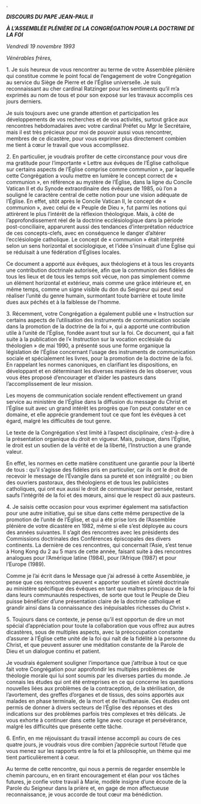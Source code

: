 .

***DISCOURS DU PAPE JEAN-PAUL II***

***À L’ASSEMBLÉE PLÉNIÈRE DE LA CONGRÉGATION POUR LA DOCTRINE DE LA FOI***

*Vendredi 19 novembre 1993*

*Vénérables frères,*

1\. Je suis heureux de vous rencontrer au terme de votre Assemblée plénière qui constitue comme le point focal de l’engagement de votre Congrégation au service du Siège de Pierre et de l’Église universelle. Je suis reconnaissant au cher cardinal Ratzinger pour les sentiments qu’il m’a exprimés au nom de tous et pour son exposé sur les travaux accomplis ces jours derniers.

Je suis toujours avec une grande attention et participation les développements de vos recherches et de vos activités, surtout grâce aux rencontres hebdomadaires avec votre cardinal Préfet ou Mgr le Secrétaire, mais il est très précieux pour moi de pouvoir aussi vous rencontrer, membres de ce dicastère, pour vous exprimer plus directement combien me tient à cœur le travail que vous accomplissez.

2\. En particulier, je voudrais profiter de cette circonstance pour vous dire ma gratitude pour l’importante « Lettre aux évêques de l’Église catholique sur certains aspects de l’Église comprise comme communion », par laquelle cette Congrégation a voulu mettre en lumière le concept correct de « communion », en référence au mystère de l’Église, dans la ligne du Concile Vatican II et du Synode extraordinaire des évêques de 1985, où l’on a souligné le caractère central de cette notion pour une vision adéquate de l’Église. En effet, sitôt après le Concile Vatican II, le concept de « communion », avec celui de « Peuple de Dieu », fut parmi les notions qui attirèrent le plus l’intérêt de la réflexion théologique. Mais, à côté de l’approfondissement réel de la doctrine ecclésiologique dans la période post-conciliaire, apparurent aussi des tendances d’interprétation réductrice de ces concepts-clefs, avec en conséquence le danger d’altérer l’ecclésiologie catholique. Le concept de « communion » était interprété selon un sens horizontal et sociologique, et l’idée s’insinuait d’une Église qui se réduisait à une fédération d’Églises locales.

Ce document a apporté aux évêques, aux théologiens et à tous les croyants une contribution doctrinale autorisée, afin que la communion des fidèles de tous les lieux et de tous les temps soit vécue, non pas simplement comme un élément horizontal et extérieur, mais comme une grâce intérieure et, en même temps, comme un signe visible du don du Seigneur qui peut seul réaliser l’unité du genre humain, surmontant toute barrière et toute limite dues aux péchés et à la faiblesse de l’homme.

3\. Récemment, votre Congrégation a également publié une « Instruction sur certains aspects de l’utilisation des instruments de communication sociale dans la promotion de la doctrine de la foi », qui a apporté une contribution utile à l’unité de l’Église, fondée avant tout sur la foi. Ce document, qui a fait suite à la publication de l’« Instruction sur la vocation ecclésiale du théologien » de mai 1990, a présenté sous une forme organique la législation de l’Église concernant l’usage des instruments de communication sociale et spécialement les livres, pour la promotion de la doctrine de la foi. En rappelant les normes canoniques, en clarifiant les dispositions, en développant et en déterminant les diverses manières de les observer, vous vous êtes proposé d’encourager et d’aider les pasteurs dans l’accomplissement de leur mission.

Les moyens de communication sociale rendent effectivement un grand service au ministère de l’Église dans la diffusion du message du Christ et l’Église suit avec un grand intérêt les progrès que l’on peut constater en ce domaine, et elle apprécie grandement tout ce que font les évêques à cet égard, malgré les difficultés de tout genre.

Le texte de la Congrégation s’est limité à l’aspect disciplinaire, c’est-à-dire à la présentation organique du droit en vigueur. Mais, puisque, dans l’Église, le droit est un soutien de la vérité et de la liberté, l’Instruction a une grande valeur.

En effet, les normes en cette matière constituent une garantie pour la liberté de tous : qu’il s’agisse des fidèles pris en particulier, car ils ont le droit de recevoir le message de l’Évangile dans sa pureté et son intégralité ; ou bien des ouvriers pastoraux, des théologiens et de tous les publicistes catholiques, qui ont eux aussi le droit de communiquer leur pensée, restant saufs l’intégrité de la foi et des mœurs, ainsi que le respect dû aux pasteurs.

4\. Je saisis cette occasion pour vous exprimer également ma satisfaction pour une autre initiative, qui se situe dans cette même perspective de la promotion de l’unité de l’Église, et qui a été prise lors de l’Assemblée plénière de votre dicastère en 1982, même si elle s’est déployée au cours des années suivantes. Il s’agit des rencontres avec les présidents des Commissions doctrinales des Conférences épiscopales des divers continents. La dernière de ces rencontres, qui concernait l’Asie, s’est tenue à Hong Kong du 2 au 5 mars de cette année, faisant suite à des rencontres analogues pour l’Amérique latine (1984), pour l’Afrique (1987) et pour l’Europe (1989).

Comme je l’ai écrit dans le Message que j’ai adressé à cette Assemblée, je pense que ces rencontres peuvent « apporter soutien et sûreté doctrinale au ministère spécifique des évêques en tant que maîtres principaux de la foi dans leurs communautés respectives, de sorte que tout le Peuple de Dieu puisse bénéficier d’une présentation claire de la doctrine catholique et grandir ainsi dans la connaissance des inépuisables richesses du Christ ».

5\. Toujours dans ce contexte, je pense qu’il est opportun de dire un mot spécial d’appréciation pour toute la collaboration que vous offrez aux autres dicastères, sous de multiples aspects, avec la préoccupation constante d’assurer à l’Église cette unité de la foi qui naît de la fidélité à la personne du Christ, et que peuvent assurer une méditation constante de la Parole de Dieu et un dialogue continu et patient.

Je voudrais également souligner l’importance que j’attribue à tout ce que fait votre Congrégation pour approfondir les multiples problèmes de théologie morale qui lui sont soumis par les diverses parties du monde. Je connais les études qui ont été entreprises en ce qui concerne les questions nouvelles liées aux problèmes de la contraception, de la stérilisation, de l’avortement, des greffes d’organes et de tissus, des soins apportés aux malades en phase terminale, de la mort et de l’euthanasie. Ces études ont permis de donner à divers secteurs de l’Église des réponses et des indications sur des problèmes parfois très complexes et très délicats. Je vous exhorte à continuer dans cette ligne avec courage et persévérance, malgré les difficultés que présente cette tâche.

6\. Enfin, en me réjouissant du travail intense accompli au cours de ces quatre jours, je voudrais vous dire combien j’apprécie surtout l’étude que vous menez sur les rapports entre la foi et la philosophie, un thème qui me tient particulièrement à cœur.

Au terme de cette rencontre, qui nous a permis de regarder ensemble le chemin parcouru, en en tirant encouragement et élan pour vos tâches futures, je confie votre travail à Marie, modèle insigne d’une écoute de la Parole du Seigneur dans la prière et, en gage de mon affectueuse reconnaissance, je vous accorde de tout cœur ma bénédiction.